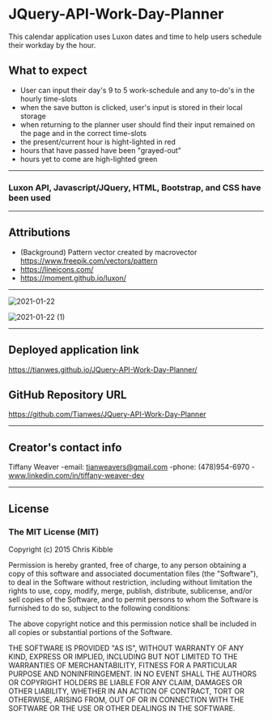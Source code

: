 # JQuery-API-Work-Day-Planner
This calendar application uses Luxon dates and time to help users schedule their workday by the hour. 

## What to expect
- User can input their day's 9 to 5 work-schedule and any to-do's in the hourly time-slots
- when the save button is clicked, user's input is stored in their local storage
- when returning to the planner user should find their input remained on the page and in the correct time-slots
- the present/current hour is hight-lighted in red
- hours that have passed have been "grayed-out"
- hours yet to come are high-lighted green

---

### Luxon API, Javascript/JQuery, HTML, Bootstrap, and CSS have been used

---

## Attributions
- (Background) Pattern vector created by macrovector https://www.freepik.com/vectors/pattern 
- https://lineicons.com/
- https://moment.github.io/luxon/

---

![2021-01-22](https://user-images.githubusercontent.com/72744783/105517936-a6a32100-5ca5-11eb-9a2b-b8c2a89cdc2a.png)


![2021-01-22 (1)](https://user-images.githubusercontent.com/72744783/105517948-a99e1180-5ca5-11eb-99ac-49f6080318c3.png)


---

## Deployed application link
https://tianwes.github.io/JQuery-API-Work-Day-Planner/

## GitHub Repository URL
https://github.com/Tianwes/JQuery-API-Work-Day-Planner

---

## Creator's contact info
Tiffany Weaver
-email: tianweavers@gmail.com
-phone: (478)954-6970
-www.linkedin.com/in/tiffany-weaver-dev

------

## License
### The MIT License (MIT)

Copyright (c) 2015 Chris Kibble

Permission is hereby granted, free of charge, to any person obtaining a copy of this software and associated documentation files (the "Software"), to deal in the Software without restriction, including without limitation the rights to use, copy, modify, merge, publish, distribute, sublicense, and/or sell copies of the Software, and to permit persons to whom the Software is furnished to do so, subject to the following conditions:

The above copyright notice and this permission notice shall be included in all copies or substantial portions of the Software.

THE SOFTWARE IS PROVIDED "AS IS", WITHOUT WARRANTY OF ANY KIND, EXPRESS OR IMPLIED, INCLUDING BUT NOT LIMITED TO THE WARRANTIES OF MERCHANTABILITY, FITNESS FOR A PARTICULAR PURPOSE AND NONINFRINGEMENT. IN NO EVENT SHALL THE AUTHORS OR COPYRIGHT HOLDERS BE LIABLE FOR ANY CLAIM, DAMAGES OR OTHER LIABILITY, WHETHER IN AN ACTION OF CONTRACT, TORT OR OTHERWISE, ARISING FROM, OUT OF OR IN CONNECTION WITH THE SOFTWARE OR THE USE OR OTHER DEALINGS IN THE SOFTWARE.